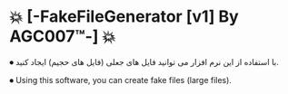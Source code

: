 # 💥 [-FakeFileGenerator [v1] By AGC007™-] 💥

⏺ با استفاده از این نرم افزار می توانید فایل های جعلی (فایل های حجیم) ایجاد کنید.

⏺ Using this software, you can create fake files (large files).


